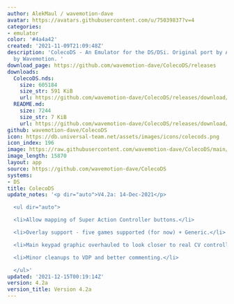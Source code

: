```yaml
---
author: AlekMaul / wavemotion-dave
avatar: https://avatars.githubusercontent.com/u/75039837?v=4
categories:
- emulator
color: '#4a4a42'
created: '2021-11-09T21:09:48Z'
description: 'ColecoDS - An Emulator for the DS/DSi. Original port by Alekmaul. Phoenix-Edition
  by Wavemotion. '
download_page: https://github.com/wavemotion-dave/ColecoDS/releases
downloads:
  ColecoDS.nds:
    size: 605184
    size_str: 591 KiB
    url: https://github.com/wavemotion-dave/ColecoDS/releases/download/4.2a/ColecoDS.nds
  README.md:
    size: 7244
    size_str: 7 KiB
    url: https://github.com/wavemotion-dave/ColecoDS/releases/download/4.2a/README.md
github: wavemotion-dave/ColecoDS
icon: https://db.universal-team.net/assets/images/icons/colecods.png
icon_index: 196
image: https://raw.githubusercontent.com/wavemotion-dave/ColecoDS/main/arm9/gfx_data/pdev_tbg0.png
image_length: 15870
layout: app
source: https://github.com/wavemotion-dave/ColecoDS
systems:
- DS
title: ColecoDS
update_notes: '<p dir="auto">V4.2a: 14-Dec-2021</p>

  <ul dir="auto">

  <li>Allow mapping of Super Action Controller buttons.</li>

  <li>Overlay support - five games supported (for now) + Generic.</li>

  <li>Main keypad graphic overhauled to look closer to real CV controller.</li>

  <li>Minor cleanups to VDP and better commenting.</li>

  </ul>'
updated: '2021-12-15T00:19:14Z'
version: 4.2a
version_title: Version 4.2a
---
```

